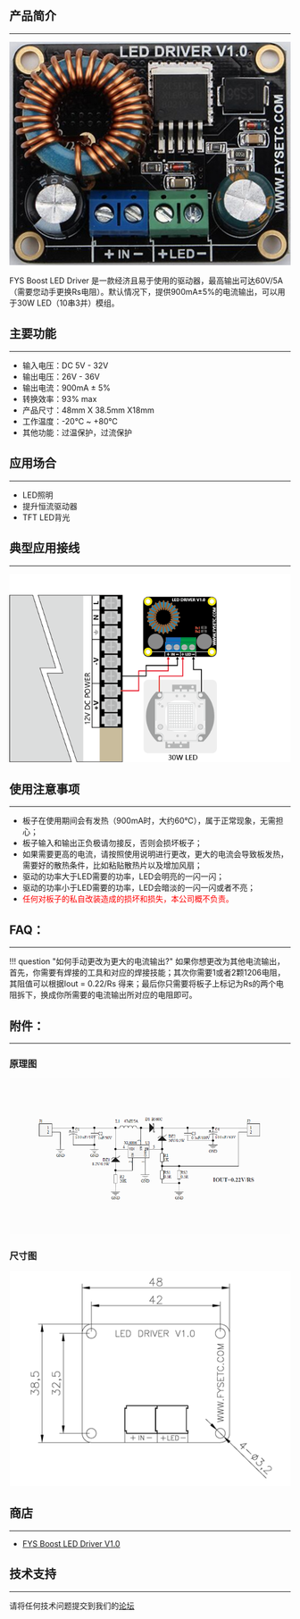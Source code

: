 ## 产品简介
---

![30w-LED-driver](images/30w-LED-driver.jpg)

FYS Boost LED Driver 是一款经济且易于使用的驱动器，最高输出可达60V/5A（需要您动手更换Rs电阻）。默认情况下，提供900mA±5%的电流输出，可以用于30W LED（10串3并）模组。

## 主要功能
---

* 输入电压：DC 5V - 32V
* 输出电压：26V - 36V
* 输出电流：900mA ± 5%
* 转换效率：93% max
* 产品尺寸：48mm X 38.5mm X18mm
* 工作温度：-20℃ ~ +80℃
* 其他功能：过温保护，过流保护

## 应用场合
---

* LED照明
* 提升恒流驱动器
* TFT LED背光

## 典型应用接线
---

![LED DRIVER 接线图](images/LED-DRIVER接线图.png)

## 使用注意事项
---

* 板子在使用期间会有发热（900mA时，大约60℃），属于正常现象，无需担心；
* 板子输入和输出正负极请勿接反，否则会损坏板子；
* 如果需要更高的电流，请按照使用说明进行更改，更大的电流会导致板发热，需要好的散热条件，比如粘贴散热片以及增加风扇；
* 驱动的功率大于LED需要的功率，LED会明亮的一闪一闪；
* 驱动的功率小于LED需要的功率，LED会暗淡的一闪一闪或者不亮；
* <font color="red">任何对板子的私自改装造成的损坏和损失，本公司概不负责。</font>

## FAQ：
---

!!! question "如何手动更改为更大的电流输出?"
    如果你想更改为其他电流输出，首先，你需要有焊接的工具和对应的焊接技能；其次你需要1或者2颗1206电阻，其阻值可以根据Iout = 0.22/Rs 得来；最后你只需要将板子上标记为Rs的两个电阻拆下，换成你所需要的电流输出所对应的电阻即可。

## 附件：
---

### 原理图

![LED-driver-schematic](images/LED-driver-schematic.png)

### 尺寸图

![LED-driver-dimensions](images/LED-driver-dimensions.png)

## 商店
---

- [FYS Boost LED Driver V1.0](https://www.aliexpress.com/store/product/DLP-Boost-LED-drive-board-60V-5A-30W-Constant-Current-Driver-for-LED-Lighting-TFT-Backlighting/3480083_32905681524.html)

## 技术支持
---
请将任何技术问题提交到我们的[论坛](http://forum.fysetc.com/)